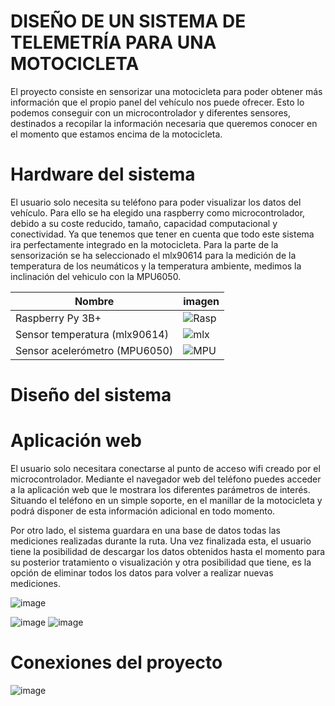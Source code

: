DISEÑO DE UN SISTEMA DE TELEMETRÍA PARA UNA MOTOCICLETA
======

El proyecto consiste en sensorizar una motocicleta para poder obtener más 
información que el propio panel del vehículo nos puede ofrecer. Esto lo podemos 
conseguir con un microcontrolador y diferentes sensores, destinados a recopilar la 
información necesaria que queremos conocer en el momento que estamos encima 
de la motocicleta. 

Hardware del sistema
======

El usuario solo necesita su teléfono para 
poder visualizar los datos del vehículo. Para ello se ha elegido una raspberry como 
microcontrolador, debido a su coste reducido, tamaño, capacidad computacional y 
conectividad. Ya que tenemos que tener en cuenta que todo este sistema ira 
perfectamente integrado en la motocicleta. Para la parte de la sensorización se ha seleccionado el mlx90614 para la medición de la temperatura de los neumáticos y la temperatura ambiente, medimos la inclinación del vehiculo con la MPU6050.

| Nombre     | imagen |
| --- | --- |
| Raspberry Py 3B+ |   ![Rasp](https://user-images.githubusercontent.com/75255813/141853399-65c0aeb0-9999-45dd-acdf-27b3b3954c6d.png) |
| Sensor temperatura (mlx90614) |   ![mlx](https://user-images.githubusercontent.com/75255813/141853963-1a0d0d3a-db5f-4a42-8906-777946e02cf9.png) |
| Sensor acelerómetro (MPU6050) | ![MPU](https://user-images.githubusercontent.com/75255813/141854464-3cbe857d-776e-4ab6-b628-ffeb35f8ee29.png) |

Diseño del sistema
======

Aplicación web
======
El usuario solo necesitara conectarse al punto de acceso wifi creado por el 
microcontrolador. Mediante el navegador web del teléfono puedes acceder a la aplicación web 
que le mostrara los diferentes parámetros de interés. Situando el teléfono en un simple 
soporte, en el manillar de la motocicleta y podrá disponer de esta información adicional en 
todo momento.

Por otro lado, el sistema guardara en una base de datos todas las mediciones 
realizadas durante la ruta. Una vez finalizada esta, el usuario tiene la posibilidad de 
descargar los datos obtenidos hasta el momento para su posterior tratamiento o 
visualización y otra posibilidad que tiene, es la opción de eliminar todos los datos para 
volver a realizar nuevas mediciones.




![image](https://user-images.githubusercontent.com/75255813/135065740-c75b97ff-ebdf-4e3a-ac34-99ec1c4f4b43.png)



![image](https://user-images.githubusercontent.com/75255813/135065777-dd8619f1-99fa-4533-858e-023e53d96de8.png)
![image](https://user-images.githubusercontent.com/75255813/135065862-ec62c9c4-4d9a-4553-a970-85763a989f1e.png)



Conexiones del proyecto
======


![image](https://user-images.githubusercontent.com/75255813/135066754-ab6ee8e7-8bd7-445b-902e-6b92c74b12d3.png)



